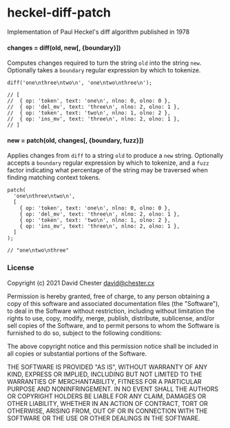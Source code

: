 # heckel-diff-patch

Implementation of Paul Heckel's diff algorithm published in 1978


#### changes = diff(old, new[, {boundary}])

Computes changes required to turn the string `old` into the string `new`.  Optionally takes a `boundary` regular expression by which to tokenize.

```
diff('one\nthree\ntwo\n', 'one\ntwo\nthree\n');

// [
//  { op: 'token', text: 'one\n', nlno: 0, olno: 0 },
//  { op: 'del_mv', text: 'three\n', nlno: 2, olno: 1 },
//  { op: 'token', text: 'two\n', nlno: 1, olno: 2 },
//  { op: 'ins_mv', text: 'three\n', nlno: 2, olno: 1 },
// ]
```

#### new = patch(old, changes[, {boundary, fuzz}])

Applies changes from `diff` to a string `old` to produce a `new` string. Optionally accepts a `boundary` regular expression by which to tokenize, and a `fuzz` factor indicating what percentage of the string may be traversed when finding matching context tokens.

```
patch(
  'one\nthree\ntwo\n',
  [
    { op: 'token', text: 'one\n', nlno: 0, olno: 0 },
    { op: 'del_mv', text: 'three\n', nlno: 2, olno: 1 },
    { op: 'token', text: 'two\n', nlno: 1, olno: 2 },
    { op: 'ins_mv', text: 'three\n', nlno: 2, olno: 1 },
  ]
);

// "one\ntwo\nthree"
```

### License

Copyright (c) 2021 David Chester <david@chester.cx>

Permission is hereby granted, free of charge, to any person obtaining a copy
of this software and associated documentation files (the "Software"), to deal
in the Software without restriction, including without limitation the rights
to use, copy, modify, merge, publish, distribute, sublicense, and/or sell
copies of the Software, and to permit persons to whom the Software is
furnished to do so, subject to the following conditions:

The above copyright notice and this permission notice shall be included in all
copies or substantial portions of the Software.

THE SOFTWARE IS PROVIDED "AS IS", WITHOUT WARRANTY OF ANY KIND, EXPRESS OR
IMPLIED, INCLUDING BUT NOT LIMITED TO THE WARRANTIES OF MERCHANTABILITY,
FITNESS FOR A PARTICULAR PURPOSE AND NONINFRINGEMENT. IN NO EVENT SHALL THE
AUTHORS OR COPYRIGHT HOLDERS BE LIABLE FOR ANY CLAIM, DAMAGES OR OTHER
LIABILITY, WHETHER IN AN ACTION OF CONTRACT, TORT OR OTHERWISE, ARISING FROM,
OUT OF OR IN CONNECTION WITH THE SOFTWARE OR THE USE OR OTHER DEALINGS IN THE
SOFTWARE.
